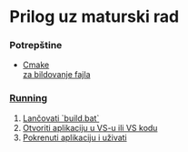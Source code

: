 # Prilog uz maturski rad
### Potrepštine
<ul>
  <li><a href="https://cmake.org/download/">Cmake</li> za bildovanje fajla
</ul>

### Running
<ol>
  <li>Lančovati `build.bat`</li>
  <li>Otvoriti aplikaciju u VS-u ili VS kodu</li>
  <li>Pokrenuti aplikaciju i uživati</li>
</ol>
